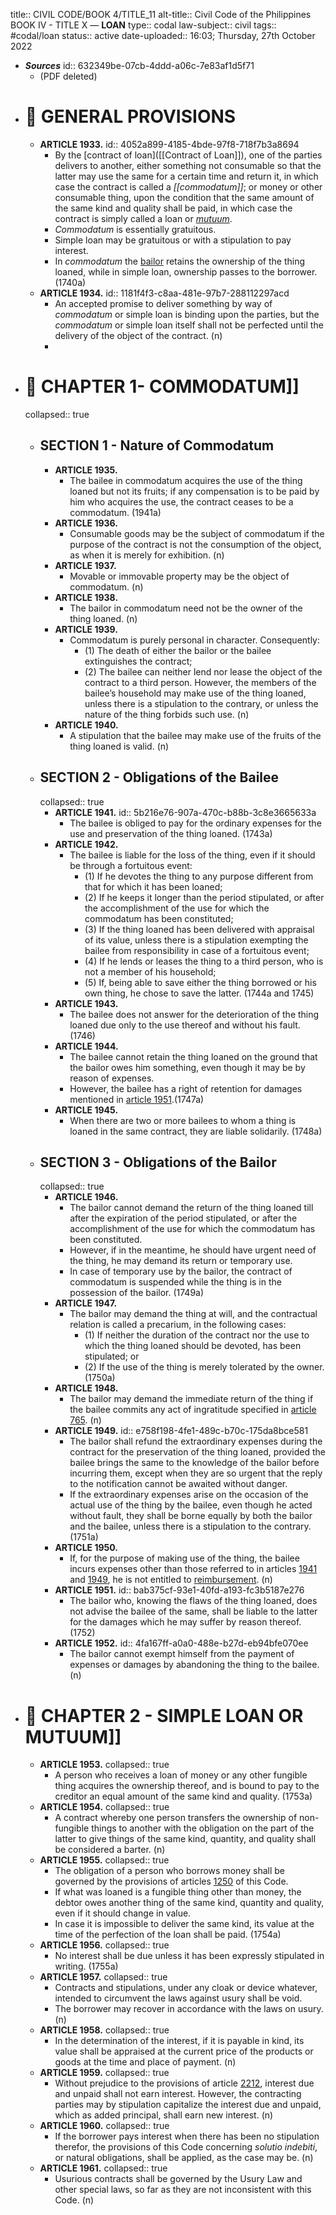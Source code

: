 title:: CIVIL CODE/BOOK 4/TITLE_11
alt-title:: Civil Code of the Philippines BOOK IV - TITLE X — **LOAN**
type:: codal
law-subject:: civil
tags:: #codal/loan
status:: active
date-uploaded:: 16:03; Thursday, 27th October 2022

- ***Sources***
  id:: 632349be-07cb-4ddd-a06c-7e83af1d5f71
	- (PDF deleted)
- # 🔴 GENERAL PROVISIONS
	- **ARTICLE 1933.**
	  id:: 4052a899-4185-4bde-97f8-718f7b3a8694
		- By the [contract of loan]([[Contract of Loan]]), one of the parties delivers to another, either something not consumable so that the latter may use the same for a certain time and return it, in which case the contract is called a *[[commodatum]]*; or money or other consumable thing, upon the condition that the same amount of the same kind and quality shall be paid, in which case the contract is simply called a loan or *[mutuum]([[Mutuum]])*.
		- *Commodatum* is essentially gratuitous.
		- Simple loan may be gratuitous or with a stipulation to pay interest.
		- In *commodatum* the [bailor](((62f9c069-42cb-4092-9224-891a88762022))) retains the ownership of the thing loaned, while in simple loan, ownership passes to the borrower. (1740a)
	- **ARTICLE 1934.**
	  id:: 1181f4f3-c8aa-481e-97b7-288112297acd
		- An accepted promise to deliver something by way of *commodatum* or simple loan is binding upon the parties, but the *commodatum* or simple loan itself shall not be perfected until the delivery of the object of the contract. (n)
		-
- # 🔴 CHAPTER 1- COMMODATUM]]
  collapsed:: true
	- ## SECTION 1 - Nature of Commodatum
		- **ARTICLE 1935.**
			- The bailee in commodatum acquires the use of the thing loaned but not its fruits; if any compensation is to be paid by him who acquires the use, the contract ceases to be a commodatum. (1941a)
		- **ARTICLE 1936.**
			- Consumable goods may be the subject of commodatum if the purpose of the contract is not the consumption of the object, as when it is merely for exhibition. (n)
		- **ARTICLE 1937.**
			- Movable or immovable property may be the object of commodatum. (n)
		- **ARTICLE 1938.**
			- The bailor in commodatum need not be the owner of the thing loaned. (n)
		- **ARTICLE 1939.**
			- Commodatum is purely personal in character. Consequently:
				- (1) The death of either the bailor or the bailee extinguishes the contract;
				- (2) The bailee can neither lend nor lease the object of the contract to a third person. However, the members of the bailee’s household may make use of the thing loaned, unless there is a stipulation to the contrary, or unless the nature of the thing forbids such use. (n)
		- **ARTICLE 1940.**
			- A stipulation that the bailee may make use of the fruits of the thing loaned is valid. (n)
	- ## SECTION 2 - Obligations of the Bailee
	  collapsed:: true
		- **ARTICLE 1941.**
		  id:: 5b216e76-907a-470c-b88b-3c8e3665633a
			- The bailee is obliged to pay for the ordinary expenses for the use and preservation of the thing loaned. (1743a)
		- **ARTICLE 1942.**
			- The bailee is liable for the loss of the thing, even if it should be through a fortuitous event:
				- (1) If he devotes the thing to any purpose different from that for which it has been loaned;
				- (2) If he keeps it longer than the period stipulated, or after the accomplishment of the use for which the commodatum has been constituted;
				- (3) If the thing loaned has been delivered with appraisal of its value, unless there is a stipulation exempting the bailee from responsibility in case of a fortuitous event;
				- (4) If he lends or leases the thing to a third person, who is not a member of his household;
				- (5) If, being able to save either the thing borrowed or his own thing, he chose to save the latter. (1744a
				   and 1745)
		- **ARTICLE 1943.**
			- The bailee does not answer for the deterioration of the thing loaned due only to the use thereof and without his fault. (1746)
		- **ARTICLE 1944.**
			- The bailee cannot retain the thing loaned on the ground that the bailor owes him something, even though it may be by reason of expenses.
			- However, the bailee has a right of retention for damages mentioned in [article 1951](((bab375cf-93e1-40fd-a193-fc3b5187e276))).(1747a)
		- **ARTICLE 1945.**
			- When there are two or more bailees to whom a thing is loaned in the same contract, they are liable solidarily. (1748a)
	- ## SECTION 3 - Obligations of the Bailor
	  collapsed:: true
		- **ARTICLE 1946.**
			- The bailor cannot demand the return of the thing loaned till after the expiration of the period stipulated, or after the accomplishment of the use for which the commodatum has been constituted.
			- However, if in the meantime, he should have urgent need of the thing, he may demand its return or temporary use.
			- In case of temporary use by the bailor, the contract of commodatum is suspended while the thing is in the possession of the bailor. (1749a)
		- **ARTICLE 1947.**
			- The bailor may demand the thing at will, and the contractual relation is called a precarium, in the following cases:
				- (1) If neither the duration of the contract nor the use to which the thing loaned should be devoted, has been stipulated; or
				- (2) If the use of the thing is merely tolerated by the owner. (1750a)
		- **ARTICLE 1948.**
			- The bailor may demand the immediate return of the thing if the bailee commits any act of ingratitude specified in [article 765](((c0f49720-d586-4472-95ae-8a39ef960e57))). (n)
		- **ARTICLE 1949.**
		  id:: e758f198-4fe1-489c-b70c-175da8bce581
			- The bailor shall refund the extraordinary expenses during the contract for the preservation of the thing loaned, provided the bailee brings the same to the knowledge of the bailor before incurring them, except when they are so urgent that the reply to the notification cannot be awaited without danger.
			- If the extraordinary expenses arise on the occasion of the actual use of the thing by the bailee, even though he acted without fault, they shall be borne equally by both the bailor and the bailee, unless there is a stipulation to the contrary. (1751a)
		- **ARTICLE 1950.**
			- If, for the purpose of making use of the thing, the bailee incurs expenses other than those referred to in articles [1941](((5b216e76-907a-470c-b88b-3c8e3665633a))) and [1949](((e758f198-4fe1-489c-b70c-175da8bce581))), he is not entitled to [reimbursement](((62f13807-0b53-4e6b-9beb-759199874cc4))). (n)
		- **ARTICLE 1951.**
		  id:: bab375cf-93e1-40fd-a193-fc3b5187e276
			- The bailor who, knowing the flaws of the thing loaned, does not advise the bailee of the same, shall be liable to the latter for the damages which he may suffer by reason thereof. (1752)
		- **ARTICLE 1952.**
		  id:: 4fa167ff-a0a0-488e-b27d-eb94bfe070ee
			- The bailor cannot exempt himself from the payment of expenses or damages by abandoning the thing to the bailee. (n)
- # 🔴 CHAPTER 2 - SIMPLE LOAN OR MUTUUM]]
	- **ARTICLE 1953.**
	  collapsed:: true
		- A person who receives a loan of money or any other fungible thing acquires the ownership thereof, and is bound to pay to the creditor an equal amount of the same kind and quality. (1753a)
	- **ARTICLE 1954.**
	  collapsed:: true
		- A contract whereby one person transfers the ownership of non-fungible things to another with the obligation on the part of the latter to give things of the same kind, quantity, and quality shall be considered a barter. (n)
	- **ARTICLE 1955.**
	  collapsed:: true
		- The obligation of a person who borrows money shall be governed by the provisions of articles [1250](((62f13783-43a2-4992-85f8-78c7c7d6fafd))) of this Code.
		- If what was loaned is a fungible thing other than money, the debtor owes another thing of the same kind, quantity and quality, even if it should change in value.
		- In case it is impossible to deliver the same kind, its value at the time of the perfection of the loan shall be paid. (1754a)
	- **ARTICLE 1956.**
	  collapsed:: true
		- No interest shall be due unless it has been expressly stipulated in writing. (1755a)
	- **ARTICLE 1957.**
	  collapsed:: true
		- Contracts and stipulations, under any cloak or device whatever, intended to circumvent the laws against usury shall be void.
		- The borrower may recover in accordance with the laws on usury. (n)
	- **ARTICLE 1958.**
	  collapsed:: true
		- In the determination of the interest, if it is payable in kind, its value shall be appraised at the current price of the products or goods at the time and place of payment. (n)
	- **ARTICLE 1959.**
	  collapsed:: true
		- Without prejudice to the provisions of article [2212](((86984869-f1e8-4dfc-b3dd-cddd0a40c801))), interest due and unpaid shall not earn interest. However, the contracting parties may by stipulation capitalize the interest due and unpaid, which as added principal, shall earn new interest. (n)
	- **ARTICLE 1960.**
	  collapsed:: true
		- If the borrower pays interest when there has been no stipulation therefor, the provisions of this Code concerning *solutio indebiti*, or natural obligations, shall be applied, as the case may be. (n)
	- **ARTICLE 1961.**
	  collapsed:: true
		- Usurious contracts shall be governed by the Usury Law and other special laws, so far as they are not inconsistent with this Code. (n)
